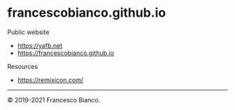 # francescobianco.github.io

Public website

* <https://yafb.net>
* <https://francescobianco.github.io>

Resources

* <https://remixicon.com/>

----

© 2019-2021 Francesco Bianco.
